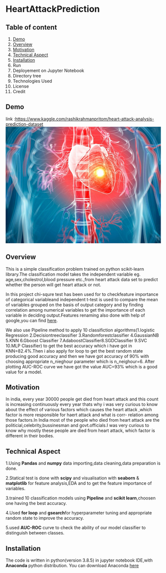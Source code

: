 # HeartAttackPrediction
## Table of content
1. [Demo](https://github.com/NaveenKumarMaurya/HeartAttackPrediction/blob/main/README.md#demo)
2. [Overview](https://github.com/NaveenKumarMaurya/HeartAttackPrediction/blob/main/README.md#overview)
3. [Motivation](https://github.com/NaveenKumarMaurya/HeartAttackPrediction/blob/main/README.md#motivation)
4. [Technical Aspect](https://github.com/NaveenKumarMaurya/HeartAttackPrediction/blob/main/README.md#technical-aspect)
5. [Installation](https://github.com/NaveenKumarMaurya/HeartAttackPrediction/blob/main/README.md#installation)
6. Run
7. Deployement on Jupyter Notebook
8. Directory tree
9. Technologies Used
10. License
11. Credit


## Demo
link :https://www.kaggle.com/rashikrahmanpritom/heart-attack-analysis-prediction-dataset
![](https://github.com/NaveenKumarMaurya/HeartAttackPrediction/blob/main/heart-attack-silent.jpg)

## Overview
This is a simple classification problem trained on python scikit-learn library.The classification model takes 
the independent variable eg. age,sex,cholestrol,blood pressure etc.,from heart attack data set to predict 
whether the person will get heart attack or not.

In this project chi-squre test has been used for to checkfeature importance of categorical variableand independent t-test is used to compare the mean of variables
grouped on the basis of output category and by finding correlation among numerical variables to get the 
importance of each variable in deciding output.Features renaming also done with help of google,you can find [here](https://archive.ics.uci.edu/ml/datasets/Heart+Disease/).

We also use Pipeline method to apply 10 classifiction algorithms(1.logistic Regression 2.Decisiontreeclassifier 
3.Randomforestclassifier 4.GaussianNB 5.KNN 6.Gboost Classifier 7.AdaboostClassifier8.SGDClassifier 9.SVC 10.MLP Classifier)
to get the best accuracy which i have got in KNN=82.4%.Then i also apply for loop to get the best random
state producing good accuracy and then we have got accuracy of 90% with choosing appropriate n_nieghour parameter which is n_neighour=6.
After plotting AUC-ROC curve we have got the value AUC=93% which is a good value for a model.

## Motivation
In india, every year 30000 people get died from heart attack and this count is increasing continuously every year
thats why i was very curious to know about the effect of various factors which causes the  heart attack ,which factor is more responsible for haert attack and what is corr- relation among  those factors.In India most of the people who died from heart attack are the politicial,celebrity,bussinesman  and govt.officials.I was very curious to know why 
mostly these people are died from heart attack, which factor is different in their bodies.

## Technical Aspect
1.Using **Pandas** and **numpy** data importing,data cleaning,data preparation  is done.

2.Statical test  is done with **scipy** and visualisation with **seaborn** & **matplotlib** for feature  analysis,EDA and to get the feature importance of variables.

3.trained 10 classification models using **Pipeline** and **scikit learn**,choosen one having the best accuracy.

4.Used **for loop** and **gsearch**for hyperparameter tuning and appropriate random state to improve the  accuracy.

5.used **AUC-ROC** curve to check the ability of our model classifier to distinguish between classes.

## Installation
The code is written in python(version 3.8.5) in jupyter notebook IDE,with **Anaconda**  python distribution. You can download Anaconda [here](https://www.anaconda.com/products/individual)
